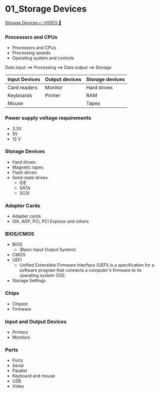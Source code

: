 # 01_Storage Devices

[Storage Devices 👉VIDEO &#128279;](https://alison.com/topic/learn/84184/topic-a)

### Processors and CPUs

- Processors and CPUs
- Processing speeds
- Operating system and controls

Data input ==> Processing ==> Data output ==> Storage

| Input Devices | Output devices | Storage devices |
| ------------- | -------------- | --------------- |
| Card readers  | Monitor        | Hard drives     |
| Keyboards     | Printer        | RAM             |
| Mouse         |                | Tapes           |

### Power supply voltage requirements

- 3.3V
- 5V
- 12 V

### Storage Devices

- Hard drives
- Magnetic tapes
- Flash dirves
- Solid-state drives
  - IDE
  - SATA
  - SCSI

### Adapter Cards

- Adapter cards
- ISA, AGP, PCI, PCI Express and others

### BIOS/CMOS

- BIOS
  - (Basic Input Output System)
- CMOS
- UEFI
  - Unified Extensible Firmware Interface (UEFI) is a specification for a software program that connects a computer's firmware to its operating system (OS).
- Storage Settings

### Chips

- Chipest
- Firmware

### Input and Output Devices

- Printers
- Monitors

### Ports

- Ports
- Serial
- Parallel
- Keyboard and mouse
- USB
- Video
